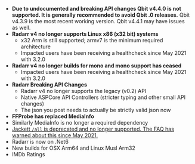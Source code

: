 - **Due to undocumented and breaking API changes Qbit v4.4.0 is not supported.  It is generally recommended to avoid Qbit .0 releases.** Qbit v4.3.9 is the most recent working version. Qbit v4.4.1 may have issues as well.
- **Radarr v4 no longer supports Linux x86 (x32 bit) systems**
  - x32 Arm is still supported; armv7 is the minimum required architecture
  - Impacted users have been receiving a healthcheck since May 2021 with 3.2.0
- **Radarr v4 no longer builds for mono and mono support has ceased**
  - Impacted users have been receiving a healthcheck since May 2021 with 3.2.0
- **Radarr Breaking API Changes**
  - Radarr v4 no longer supports the legacy (v0.2) API
  - Native ASPCore API Controllers (stricter typing and other small API changes)
  - The json you post needs to actually be strictly valid json now
- **FFProbe has replaced MediaInfo**
- Similarly MediaInfo is no longer a required dependency
- [Jackett `/all` is deprecated and no longer supported. The FAQ has warned about this since May 2021.](https://wiki.servarr.com/radarr/faq#jacketts-all-endpoint)
- Radarr is now on .Net6
- New builds for OSX Arm64 and Linux Musl Arm32
- IMDb Ratings